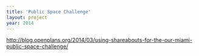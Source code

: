 ```yaml
---
title: 'Public Space Challenge'
layout: project
year: 2014
---
```


http://blog.openplans.org/2014/03/using-shareabouts-for-the-our-miami-public-space-challenge/